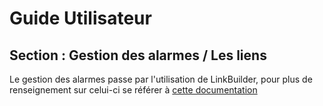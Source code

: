 # Guide Utilisateur

## Section : Gestion des alarmes / Les liens

Le gestion des alarmes passe par l'utilisation de LinkBuilder, pour plus de renseignement sur celui-ci se référer à [cette documentation](/doc-ce/Guide%20Utilisateur/Focus%20LinkBuilder/Utilisation.md)